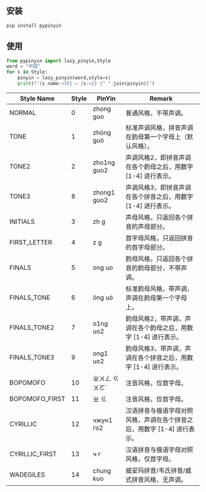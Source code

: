 
## 安装

```sh
pip install pypinyin
```

## 使用

```py
from pypinyin import lazy_pinyin,Style
word = "中国"
for s in Style:
    pinyin = lazy_pinyin(word,style=s)
    print(f"{s.name:<15} = {s:<2} {" ".join(pinyin)}")
```

| Style Name     | Style | PinYin         | Remark|
| -------------- | ----- | -------------- |----|
| NORMAL         | 0     | zhong guo      |普通风格，不带声调。
| TONE           | 1     | zhōng guó      |标准声调风格，拼音声调在韵母第一个字母上（默认风格）。
| TONE2          | 2     | zho1ng guo2    |声调风格2，即拼音声调在各个韵母之后，用数字 [1-4] 进行表示。
| TONE3          | 8     | zhong1 guo2    |声调风格3，即拼音声调在各个拼音之后，用数字 [1-4] 进行表示。
| INITIALS       | 3     | zh g           |声母风格，只返回各个拼音的声母部分。
| FIRST_LETTER   | 4     | z g            |首字母风格，只返回拼音的首字母部分。
| FINALS         | 5     | ong uo         |韵母风格，只返回各个拼音的韵母部分，不带声调。
| FINALS_TONE    | 6     | ōng uó         |标准韵母风格，带声调，声调在韵母第一个字母上。
| FINALS_TONE2   | 7     | o1ng uo2       |韵母风格2，带声调，声调在各个韵母之后，用数字 [1-4] 进行表示。
| FINALS_TONE3   | 9     | ong1 uo2       |韵母风格3，带声调，声调在各个拼音之后，用数字 [1-4] 进行表示。
| BOPOMOFO       | 10    | ㄓㄨㄥ ㄍㄨㄛˊ |注音风格，仅首字母。
| BOPOMOFO_FIRST | 11    | ㄓ ㄍ          |注音风格，仅首字母。
| CYRILLIC       | 12    | чжун1 го2      |汉语拼音与俄语字母对照风格，声调在各个拼音之后，用数字 [1-4] 进行表示。
| CYRILLIC_FIRST | 13    | ч г            |汉语拼音与俄语字母对照风格，仅首字母。
| WADEGILES      | 14    | chung kuo      |威妥玛拼音/韦氏拼音/威式拼音风格，无声调。

